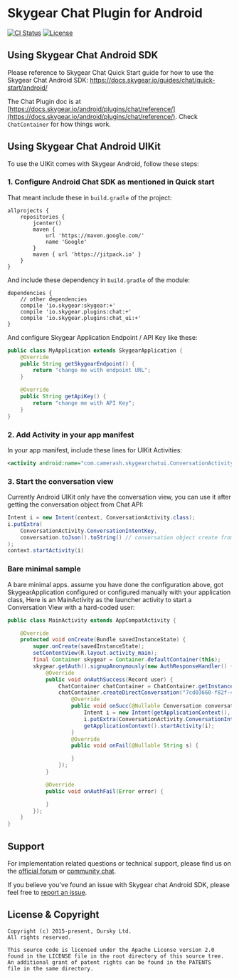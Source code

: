 # Skygear Chat Plugin for Android

[![CI Status](https://img.shields.io/travis/SkygearIO/chat-SDK-Android.svg?style=flat)](https://travis-ci.org/SkygearIO/chat-SDK-Android)
[![License](https://img.shields.io/github/license/skygeario/chat-SDK-Android.svg)](https://bintray.com/skygeario/maven/skygear-chat-android)

## Using Skygear Chat Android SDK

Please reference to Skygear Chat Quick Start guide for how to use the Skygear Chat Android SDK:
https://docs.skygear.io/guides/chat/quick-start/android/

The Chat Plugin doc is at [https://docs.skygear.io/android/plugins/chat/reference/](https://docs.skygear.io/android/plugins/chat/reference/). Check `ChatContainer` for how things work.

## Using Skygear Chat Android UIKit

To use the UIKit comes with Skygear Android, follow these steps:

### 1. Configure Android Chat SDK as mentioned in Quick start

That meant include these in `build.gradle` of the project:

```
allprojects {
    repositories {
        jcenter()
        maven {
            url 'https://maven.google.com/'
            name 'Google'
        }
        maven { url 'https://jitpack.io' }
    }
}
```

And include these dependency in `build.gradle` of the module:

```
dependencies {
    // other dependencies
    compile 'io.skygear:skygear:+'
    compile 'io.skygear.plugins:chat:+'
    compile 'io.skygear.plugins:chat_ui:+'
}
```

And configure Skygear Application Endpoint / API Key like these:

```java
public class MyApplication extends SkygearApplication {
    @Override
    public String getSkygearEndpoint() {
        return "change me with endpoint URL";
    }

    @Override
    public String getApiKey() {
        return "change me with API Key";
    }
}
```

### 2. Add Activity in your app manifest

In your app manifest, include these lines for UIKit Activities:

```xml
<activity android:name="com.camerash.skygearchatui.ConversationActivity" />
```

### 3. Start the conversation view

Currently Android UIKit only have the conversation view, you can use it after getting the
conversation object from Chat API:

```java
Intent i = new Intent(context, ConversationActivity.class);
i.putExtra(
    ConversationActivity.ConversationIntentKey,
    conversation.toJson().toString() // conversation object create from chat sdk
);
context.startActivity(i)
```

### Bare minimal sample

A bare minimal apps. assume you have done the configuration above, got SkygearApplication configured
or configured manually with your application class, Here is an MainActivity as the launcher activity
to start a Conversation View with a hard-coded user:

```java
public class MainActivity extends AppCompatActivity {

    @Override
    protected void onCreate(Bundle savedInstanceState) {
        super.onCreate(savedInstanceState);
        setContentView(R.layout.activity_main);
        final Container skygear = Container.defaultContainer(this);
        skygear.getAuth().signupAnonymously(new AuthResponseHandler() {
            @Override
            public void onAuthSuccess(Record user) {
                ChatContainer chatContainer = ChatContainer.getInstance(skygear);
                chatContainer.createDirectConversation("7cd03660-f82f-4619-9fae-3b0c87fec7e9", "Chat Demo", null, new SaveCallback<Conversation>() {
                    @Override
                    public void onSucc(@Nullable Conversation conversation) {
                        Intent i = new Intent(getApplicationContext(), ConversationActivity.class);
                        i.putExtra(ConversationActivity.ConversationIntentKey, conversation.toJson().toString());
                        getApplicationContext().startActivity(i);
                    }
                    @Override
                    public void onFail(@Nullable String s) {

                    }
                });
            }

            @Override
            public void onAuthFail(Error error) {

            }
        });
    }
}

```

## Support

For implementation related questions or technical support, please find us on the [official forum](https://discuss.skygear.io) or [community chat](https://slack.skygear.io).

If you believe you've found an issue with Skygear chat Android SDK, please feel free
to [report an issue](https://github.com/SkygearIO/chat-SDK-Android/issues).

## License & Copyright

```
Copyright (c) 2015-present, Oursky Ltd.
All rights reserved.

This source code is licensed under the Apache License version 2.0
found in the LICENSE file in the root directory of this source tree.
An additional grant of patent rights can be found in the PATENTS
file in the same directory.

```

